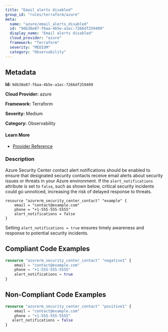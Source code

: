 ```yaml
---
title: "Email alerts disabled"
group_id: "rules/terraform/azure"
meta:
  name: "azure/email_alerts_disabled"
  id: "9db38e87-f6aa-4b5e-a1ec-7266df259409"
  display_name: "Email alerts disabled"
  cloud_provider: "azure"
  framework: "Terraform"
  severity: "MEDIUM"
  category: "Observability"
---
```

## Metadata

**Id:** `9db38e87-f6aa-4b5e-a1ec-7266df259409`

**Cloud Provider:** azure

**Framework:** Terraform

**Severity:** Medium

**Category:** Observability

#### Learn More

 - [Provider Reference](https://registry.terraform.io/providers/hashicorp/azurerm/latest/docs/resources/security_center_contact)

### Description

 Azure Security Center contact alert notifications should be enabled to ensure that designated security contacts receive email alerts about security issues or threats in your Azure environment. If the `alert_notifications` attribute is set to `false`, such as shown below, critical security incidents could go unnoticed, increasing the risk of delayed response to threats.

```
resource "azurerm_security_center_contact" "example" {
    email = "contact@example.com"
    phone = "+1-555-555-5555"
    alert_notifications = false
}
```

Setting `alert_notifications = true` ensures timely awareness and response to potential security incidents.


## Compliant Code Examples
```tf
resource "azurerm_security_center_contact" "negative1" {
    email = "contact@example.com"
    phone = "+1-555-555-5555"
    alert_notifications = true
}
```
## Non-Compliant Code Examples
```tf
resource "azurerm_security_center_contact" "positive1" {
    email = "contact@example.com"
    phone = "+1-555-555-5555"
   alert_notifications = false
}
```